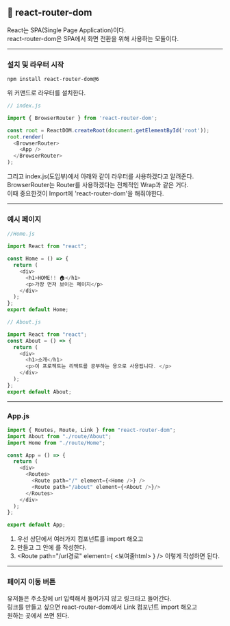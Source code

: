 ## 📌 react-router-dom
React는 SPA(Single Page Application)이다.   
react-router-dom은 SPA에서 화면 전환을 위해 사용하는 모듈이다.   
***
### 설치 및 라우터 시작
```
npm install react-router-dom@6
```
위 커맨드로 라우터를 설치한다.
```javascript
// index.js

import { BrowserRouter } from 'react-router-dom';

const root = ReactDOM.createRoot(document.getElementById('root'));
root.render(
  <BrowserRouter>
    <App />
  </BrowserRouter>
);
```
그리고 index.js(도입부)에서 아래와 같이 라우터를 사용하겠다고 알려준다.   
BrowserRouter는 Router를 사용하겠다는 전체적인 Wrap과 같은 거다.   
이때 중요한것이 Import에 'react-router-dom'을 해줘야한다.   
***
### 예시 페이지
```javascript
//Home.js

import React from "react";

const Home = () => {
  return (
    <div>
      <h1>HOME!! 🏠</h1>
      <p>가장 먼저 보이는 페이지</p>
    </div>
  );
};
export default Home;
```
```javascript
// About.js

import React from "react";
const About = () => {
  return (
    <div>
      <h1>소개</h1>
      <p>이 프로젝트는 리액트를 공부하는 용으로 사용됩니다. </p>
    </div>
  );
};
export default About;
```
***
### App.js
```javascript
import { Routes, Route, Link } from "react-router-dom";
import About from "./route/About";
import Home from "./route/Home";

const App = () => {
  return (
    <div>
      <Routes>
        <Route path="/" element={<Home />} />
        <Route path="/about" element={<About />}/>
      </Routes>
    </div>
  );
};

export default App;
```
1. 우선 상단에서 여러가지 컴포넌트를 import 해오고
2. <Routes> 만들고 그 안에 <Route>를 작성한다.
3. <Route path="/url경로" element={ <보여줄html> } /> 이렇게 작성하면 된다.
***
### 페이지 이동 버튼
유저들은 주소창에 url 입력해서 들어가지 않고 링크타고 들어간다.   
링크를 만들고 싶으면 react-router-dom에서 Link 컴포넌트 import 해오고   
원하는 곳에서 <Link> 쓰면 된다.   

